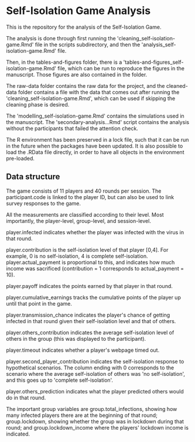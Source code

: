 # Self-Isolation Game Analysis

This is the repository for the analysis of the Self-Isolation Game.

The analysis is done through first running the 'cleaning_self-isolation-game.Rmd' file in the scripts subdirectory, and then the 'analysis_self-isolation-game.Rmd' file.

Then, in the tables-and-figures folder, there is a 'tables-and-figures_self-isolation-game.Rmd' file, which can be run to reproduce the figures in the manuscript. Those figures are also contained in the folder.

The raw-data folder contains the raw data for the project, and the cleaned-data folder contains a file with the data that comes out after running the 'cleaning_self-isolation-game.Rmd', which can be used if skipping the cleaning phase is desired.

The 'modelling_self-isolation-game.Rmd' contains the simulations used in the manuscript. The 'secondary-analysis...Rmd' script contains the analysis without the participants that failed the attention check.

The R environment has been preserved in a lock file, such that it can be run in the future when the packages have been updated. It is also possible to load the .RData file directly, in order to have all objects in the environment pre-loaded.

## Data structure

The game consists of 11 players and 40 rounds per session. The participant.code is linked to the player ID, but can also be used to link survey responses to the game.

All the measurements are classified according to their level. Most importantly, the player-level, group-level, and session-level.

player.infected indicates whether the player was infected with the virus in that round.

player.contribution is the self-isolation level of that player [0,4]. For example, 0 is no self-isolation, 4 is complete self-isolation. player.actual_payment is proportional to this, and indicates how much income was sacrificed (contribution = 1 corresponds to actual_payment = 10).

player.payoff indicates the points earned by that player in that round.

player.cumulative_earnings tracks the cumulative points of the player up until that point in the game.

player.transmission_chance indicates the player's chance of getting infected in that round given their self-isolation level and that of others.

player.others_contribution indicates the average self-isolation level of others in the group (this was displayed to the participant).

player.timeout indicates whether a player's webpage timed out.

player.second_player_contribution indicates the self-isolation response to hypothetical scenarios. The column ending with 0 corresponds to the scenario where the average self-isolation of others was 'no self-isolation', and this goes up to 'complete self-isolation'.

player.others_prediction indicates what the player predicted others would do in that round. 

The important group variables are group.total_infections, showing how many infected players there are at the beginning of that round; group.lockdown, showing whether the group was in lockdown during that round; and group.lockdown_income where the players' lockdown income is indicated.